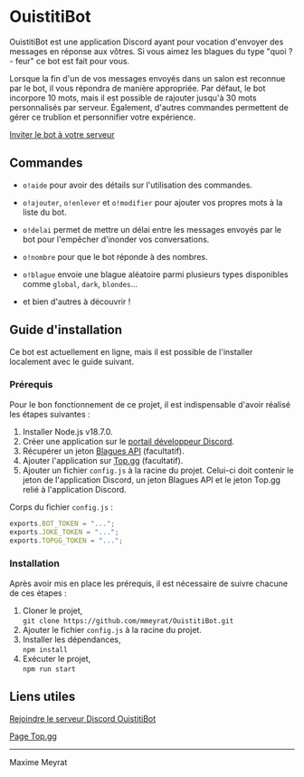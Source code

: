 # OuistitiBot

OuistitiBot est une application Discord ayant pour vocation d'envoyer des messages en réponse aux vôtres. Si vous aimez les blagues du type "quoi ? - feur" ce bot est fait pour vous.  
  
Lorsque la fin d'un de vos messages envoyés dans un salon est reconnue par le bot, il vous répondra de manière appropriée. Par défaut, le bot incorpore 10 mots, mais il est possible de rajouter jusqu'à 30 mots personnalisés par serveur. Également, d'autres commandes permettent de gérer ce trublion et personnifier votre expérience.  
  
[Inviter le bot à votre serveur](https://discord.com/api/oauth2/authorize?client_id=1007028483505012807&permissions=534723951680&scope=bot)
  

## Commandes

- `o!aide` pour avoir des détails sur l'utilisation des commandes.

- `o!ajouter`, `o!enlever` et `o!modifier` pour ajouter vos propres mots à la liste du bot.

- `o!delai` permet de mettre un délai entre les messages envoyés par le bot pour l'empêcher d'inonder vos conversations.

- `o!nombre` pour que le bot réponde à des nombres. 

- `o!blague` envoie une blague aléatoire parmi plusieurs types disponibles comme `global`, `dark`, `blondes`... 

- et bien d'autres à découvrir !


## Guide d'installation

Ce bot est actuellement en ligne, mais il est possible de l'installer localement avec le guide suivant.  


### Prérequis

Pour le bon fonctionnement de ce projet, il est indispensable d'avoir réalisé les étapes suivantes :

1. Installer Node.js v18.7.0.
2. Créer une application sur le [portail développeur Discord](https://discord.com/developers/).
3. Récupérer un jeton [Blagues API](https://www.blagues-api.fr/) (facultatif).
4. Ajouter l'application sur [Top.gg](https://top.gg/) (facultatif).
5. Ajouter un fichier `config.js` à la racine du projet. Celui-ci doit contenir le jeton de l'application Discord, un jeton Blagues API et le jeton Top.gg relié à l'application Discord.  
  
Corps du fichier `config.js` :
```js
exports.BOT_TOKEN = "...";
exports.JOKE_TOKEN = "...";
exports.TOPGG_TOKEN = "...";
```

### Installation

Après avoir mis en place les prérequis, il est nécessaire de suivre chacune de ces étapes :

1. Cloner le projet,  
```git clone https://github.com/mmeyrat/OuistitiBot.git```
2. Ajouter le fichier `config.js` à la racine du projet.
3. Installer les dépendances,  
```npm install```
4. Exécuter le projet,  
```npm run start```


## Liens utiles

[Rejoindre le serveur Discord OuistitiBot](https://discord.gg/3DbtncXpjC)

[Page Top.gg](https://top.gg/bot/725370669289963521)

----

Maxime Meyrat